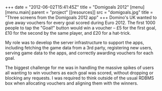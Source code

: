 +++
date = "2012-06-02T15:41:45Z"
title = "Domigoals 2012"
[menu]
  [menu.main]
    parent = "project"
[[resources]]
  src = "domigoals.jpg"
  title = "Three screens from the Domigoals 2012 app"
+++
Domino's UK wanted to give away vouchers for every goal scored during Euro 2012.  The first 1000 people to tap the "Goal!" button would win a voucher – &pound;5 for the first goal, &pound;10 for the second by the same player, and &pound;20 for a hat-trick.

My role was to develop the server infrastructure to support the apps, including fetching the game data from a 3rd party, registering new users, serving game data to the apps, and correctly awarding vouchers for each goal.

The biggest challenge for me was in handling the massive spikes of users all wanting to win vouchers as each goal was scored, without dropping or blocking any requests. I was required to think outside of the usual RDBMS box when allocating vouchers and aligning them with the winners.
